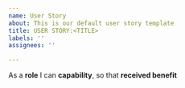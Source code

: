 ```yaml
---
name: User Story
about: This is our default user story template
title: USER STORY:<TITLE>
labels: ''
assignees: ''

---
```


As a **role** I can **capability**, so that **received benefit**
